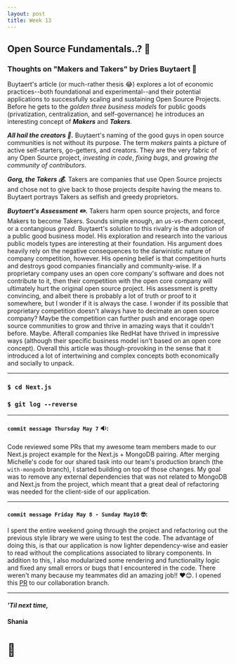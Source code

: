 ```yaml
---
layout: post
title: Week 13
---
```


## Open Source Fundamentals..? :dizzy:

### Thoughts on "Makers and Takers" by Dries Buytaert :thinking:

Buytaert's article (or much-rather thesis :joy:) explores a lot of economic practices--both foundational and experimental--and their potential applications to successfully scaling and sustaining Open Source Projects. Before he gets to the *golden three business models* for public goods (privatization, centralization, and self-governance) he introduces an interesting concept of **_Makers_** and **_Takers_**.

**_All hail the creators :art:._** Buytaert's naming of the good guys in open source communities is not without its purpose. The term _makers_ paints a picture of active self-starters, go-getters, and creators. They are the very fabric of any Open Source project, _investing in code_, _fixing bugs_, and _growing the community of contributors_.

**_Gorg, the Takers :moneybag:._** Takers are companies that use Open Source projects and chose not to give back to those projects despite having the means to. Buytaert portrays Takers as selfish and greedy proprietors.  

**_Buytaert's Assessment :pencil2:._** Takers harm open source projects, and force Makers to become Takers. Sounds simple enough, an _us_-vs-_them_ concept, or a contangious *greed*. Buytaert's solution to this rivalry is the adoption of a public good business model. His exploration and research into the various public models types are interesting at their foundation. His argument does heavily rely on the negative consequences to the darwinistic nature of company competition, however. His opening belief is that competition hurts and destroys good companies financially and community-wise. If a proprietary company uses an open core company's software and does not contribute to it, then their competition with the open core company will ultimately hurt the original open source project. His assessment is pretty convincing, and albeit there is probably a lot of truth or proof to it somewhere, but I wonder if it is always the case. I wonder if its possible that proprietary competition doesn't always have to decimate an open source company? Maybe the competition can further push and encorage open source communities to grow and thrive in amazing ways that it couldn't before. Maybe. Afterall companies like RedHat have thrived in impressive ways (although their specific business model isn't based on an open core concept). Overall this article was though-provoking in the sense that it introduced a lot of intertwining and complex concepts both economically and socially to unpack.

---

### `$ cd Next.js`

### `$ git log --reverse`

--- 

#### `commit message Thursday May 7` :sound::

Code reviewed some PRs that my awesome team members made to our Next.js project example for the Next.js + MongoDB pairing. After merging Michelle's code for our shared task into our team's production branch (the `with-mongodb` branch), I started building on top of those changes. My goal was to remove any external dependencies that was not related to MongoDB and Next.js from the project, which meant that a great deal of refactoring was needed for the client-side of our application.

--- 
#### `commit message Friday May 8 - Sunday May10` :nerd_face::

I spent the entire weekend going through the project and refactoring out the previous style library we were using to test the code. The advantage of doing this, is that our application is now lighter dependency-wise and easier to read without the complications associated to library components. In addition to this, I also modularized some rendering and functionality logic and fixed any small errors or bugs that I encountered in the code. There weren't many because my teammates did an amazing job!! :heart::blush:. I opened this [PR](https://github.com/hunter-college-ossd-spr-2020/next.js/pull/28) to our collaboration branch.

---

#### _'Til next time,_

#### Shania

# :mushroom:
